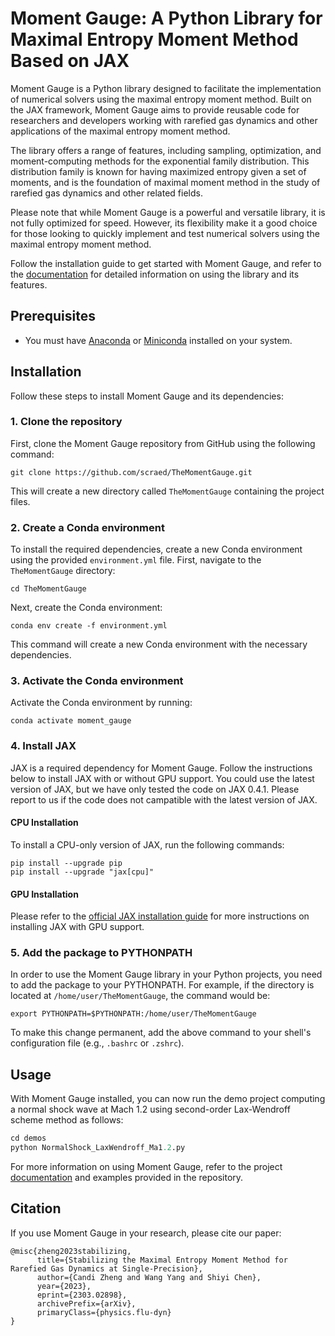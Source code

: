 # Moment Gauge: A Python Library for Maximal Entropy Moment Method Based on JAX

Moment Gauge is a Python library designed to facilitate the implementation of numerical solvers using the maximal entropy moment method. Built on the JAX framework, Moment Gauge aims to provide reusable code for researchers and developers working with rarefied gas dynamics and other applications of the maximal entropy moment method.

The library offers a range of features, including sampling, optimization, and moment-computing methods for the exponential family distribution. This distribution family is known for having maximized entropy given a set of moments, and is the foundation of maximal moment method in the study of rarefied gas dynamics and other related fields.

Please note that while Moment Gauge is a powerful and versatile library, it is not fully optimized for speed. However, its flexibility make it a good choice for those looking to quickly implement and test numerical solvers using the maximal entropy moment method.

Follow the installation guide to get started with Moment Gauge, and refer to the [documentation](https://scraed.github.io/TheMomentGauge/) for detailed information on using the library and its features.

## Prerequisites

- You must have [Anaconda](https://www.anaconda.com/products/distribution) or [Miniconda](https://docs.conda.io/en/latest/miniconda.html) installed on your system.

## Installation

Follow these steps to install Moment Gauge and its dependencies:

### 1. Clone the repository

First, clone the Moment Gauge repository from GitHub using the following command:

```
git clone https://github.com/scraed/TheMomentGauge.git
```

This will create a new directory called `TheMomentGauge` containing the project files.

### 2. Create a Conda environment

To install the required dependencies, create a new Conda environment using the provided `environment.yml` file. First, navigate to the `TheMomentGauge` directory:

```
cd TheMomentGauge
```

Next, create the Conda environment:

```
conda env create -f environment.yml
```

This command will create a new Conda environment with the necessary dependencies.

### 3. Activate the Conda environment

Activate the Conda environment by running:

```
conda activate moment_gauge
```

### 4. Install JAX

JAX is a required dependency for Moment Gauge. Follow the instructions below to install JAX with or without GPU support. You could use the latest version of JAX, but we have only tested the code on JAX 0.4.1. Please report to us if the code does not campatible with the latest version of JAX.

#### CPU Installation

To install a CPU-only version of JAX, run the following commands:

```
pip install --upgrade pip
pip install --upgrade "jax[cpu]"
```

#### GPU Installation 

Please refer to the [official JAX installation guide](https://github.com/google/jax#installation) for more instructions on installing JAX with GPU support.

### 5. Add the package to PYTHONPATH

In order to use the Moment Gauge library in your Python projects, you need to add the package to your PYTHONPATH. For example, if the directory is located at `/home/user/TheMomentGauge`, the command would be:

```
export PYTHONPATH=$PYTHONPATH:/home/user/TheMomentGauge
```

To make this change permanent, add the above command to your shell's configuration file (e.g., `.bashrc` or `.zshrc`).

## Usage

With Moment Gauge installed, you can now run the demo project computing a normal shock wave at Mach 1.2 using second-order Lax-Wendroff scheme method as follows:

```python
cd demos
python NormalShock_LaxWendroff_Ma1.2.py
```

For more information on using Moment Gauge, refer to the project [documentation](https://scraed.github.io/TheMomentGauge/) and examples provided in the repository.

## Citation

If you use Moment Gauge in your research, please cite our paper:

```
@misc{zheng2023stabilizing,
      title={Stabilizing the Maximal Entropy Moment Method for Rarefied Gas Dynamics at Single-Precision},
      author={Candi Zheng and Wang Yang and Shiyi Chen},
      year={2023},
      eprint={2303.02898},
      archivePrefix={arXiv},
      primaryClass={physics.flu-dyn}
}
```